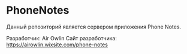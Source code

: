 # PhoneNotes
Данный репозиторий является сервером приложения Phone Notes.

Разработчик: Air Owlin
Сайт разработчика: https://airowlin.wixsite.com/phone-notes
